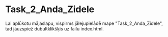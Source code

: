 # Task_2_Anda_Zidele
Lai aplūkotu mājaslapu, vispirms jālejupielādē mape "Task_2_Anda_Zidele", tad jāuzspiež dubultklikšķis uz failu index.html.

